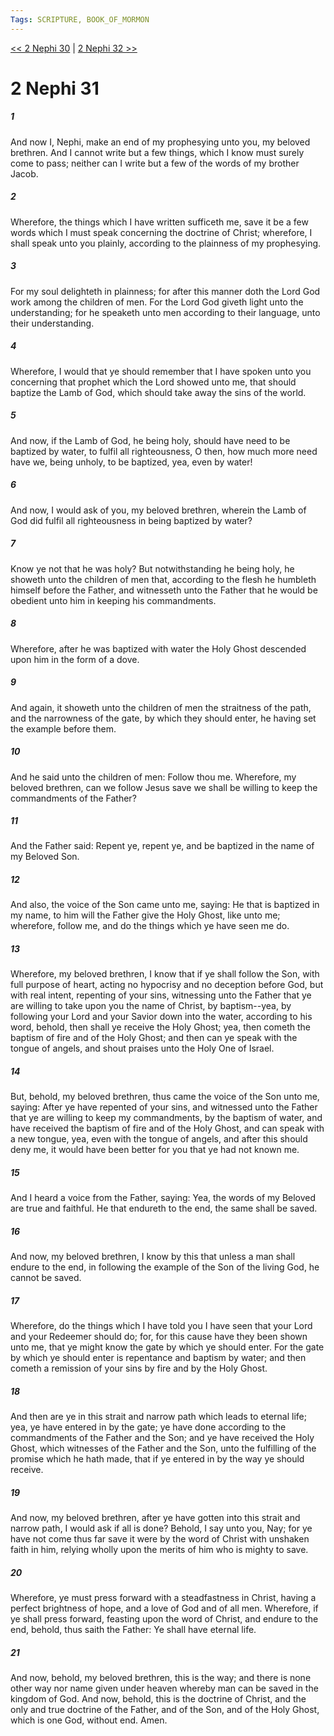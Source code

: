 ```yaml
---
Tags: SCRIPTURE, BOOK_OF_MORMON
---
```


[<< 2 Nephi 30](BOOK_OF_MORMON/02_2_Nephi/2_Nephi_30.md) | [2 Nephi 32 >>](BOOK_OF_MORMON/02_2_Nephi/2_Nephi_32.md)

# 2 Nephi 31

##### 1
 And now I, Nephi, make an end of my prophesying unto you, my beloved brethren. And I cannot write but a few things, which I know must surely come to pass; neither can I write but a few of the words of my brother Jacob.
##### 2
 Wherefore, the things which I have written sufficeth me, save it be a few words which I must speak concerning the doctrine of Christ; wherefore, I shall speak unto you plainly, according to the plainness of my prophesying.
##### 3
 For my soul delighteth in plainness; for after this manner doth the Lord God work among the children of men. For the Lord God giveth light unto the understanding; for he speaketh unto men according to their language, unto their understanding.
##### 4
 Wherefore, I would that ye should remember that I have spoken unto you concerning that prophet which the Lord showed unto me, that should baptize the Lamb of God, which should take away the sins of the world.
##### 5
 And now, if the Lamb of God, he being holy, should have need to be baptized by water, to fulfil all righteousness, O then, how much more need have we, being unholy, to be baptized, yea, even by water!
##### 6
 And now, I would ask of you, my beloved brethren, wherein the Lamb of God did fulfil all righteousness in being baptized by water?
##### 7
 Know ye not that he was holy? But notwithstanding he being holy, he showeth unto the children of men that, according to the flesh he humbleth himself before the Father, and witnesseth unto the Father that he would be obedient unto him in keeping his commandments.
##### 8
 Wherefore, after he was baptized with water the Holy Ghost descended upon him in the form of a dove.
##### 9
 And again, it showeth unto the children of men the straitness of the path, and the narrowness of the gate, by which they should enter, he having set the example before them.
##### 10
 And he said unto the children of men: Follow thou me. Wherefore, my beloved brethren, can we follow Jesus save we shall be willing to keep the commandments of the Father?
##### 11
 And the Father said: Repent ye, repent ye, and be baptized in the name of my Beloved Son.
##### 12
 And also, the voice of the Son came unto me, saying: He that is baptized in my name, to him will the Father give the Holy Ghost, like unto me; wherefore, follow me, and do the things which ye have seen me do.
##### 13
 Wherefore, my beloved brethren, I know that if ye shall follow the Son, with full purpose of heart, acting no hypocrisy and no deception before God, but with real intent, repenting of your sins, witnessing unto the Father that ye are willing to take upon you the name of Christ, by baptism--yea, by following your Lord and your Savior down into the water, according to his word, behold, then shall ye receive the Holy Ghost; yea, then cometh the baptism of fire and of the Holy Ghost; and then can ye speak with the tongue of angels, and shout praises unto the Holy One of Israel.
##### 14
 But, behold, my beloved brethren, thus came the voice of the Son unto me, saying: After ye have repented of your sins, and witnessed unto the Father that ye are willing to keep my commandments, by the baptism of water, and have received the baptism of fire and of the Holy Ghost, and can speak with a new tongue, yea, even with the tongue of angels, and after this should deny me, it would have been better for you that ye had not known me.
##### 15
 And I heard a voice from the Father, saying: Yea, the words of my Beloved are true and faithful. He that endureth to the end, the same shall be saved.
##### 16
 And now, my beloved brethren, I know by this that unless a man shall endure to the end, in following the example of the Son of the living God, he cannot be saved.
##### 17
 Wherefore, do the things which I have told you I have seen that your Lord and your Redeemer should do; for, for this cause have they been shown unto me, that ye might know the gate by which ye should enter. For the gate by which ye should enter is repentance and baptism by water; and then cometh a remission of your sins by fire and by the Holy Ghost.
##### 18
 And then are ye in this strait and narrow path which leads to eternal life; yea, ye have entered in by the gate; ye have done according to the commandments of the Father and the Son; and ye have received the Holy Ghost, which witnesses of the Father and the Son, unto the fulfilling of the promise which he hath made, that if ye entered in by the way ye should receive.
##### 19
 And now, my beloved brethren, after ye have gotten into this strait and narrow path, I would ask if all is done? Behold, I say unto you, Nay; for ye have not come thus far save it were by the word of Christ with unshaken faith in him, relying wholly upon the merits of him who is mighty to save.
##### 20
 Wherefore, ye must press forward with a steadfastness in Christ, having a perfect brightness of hope, and a love of God and of all men. Wherefore, if ye shall press forward, feasting upon the word of Christ, and endure to the end, behold, thus saith the Father: Ye shall have eternal life.
##### 21
 And now, behold, my beloved brethren, this is the way; and there is none other way nor name given under heaven whereby man can be saved in the kingdom of God. And now, behold, this is the doctrine of Christ, and the only and true doctrine of the Father, and of the Son, and of the Holy Ghost, which is one God, without end. Amen.

